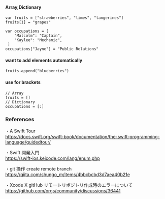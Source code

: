 #### Array,Dictionary
```
var fruits = ["strawberries", "limes", "tangerines"]
fruits[1] = "grapes"

var occupations = [
    "Malcolm": "Captain",
    "Kaylee": "Mechanic",
 ]
occupations["Jayne"] = "Public Relations"
```
#### want to add elements automatically
```
fruits.append("blueberries")
```
#### use for brackets
```
// Array
fruits = []
// Dictionary
occupations = [:]

```

### References
・A Swift Tour  
https://docs.swift.org/swift-book/documentation/the-swift-programming-language/guidedtour/

・Swift 開発入門  
https://swift-ios.keicode.com/lang/enum.php

・git 操作 create remote branch  
https://qiita.com/shungo_m/items/4bbcbcbd3d7aea40b21e

・Xcode X gitHub リモートリポジトリ作成時のエラーについて  
https://github.com/orgs/community/discussions/36441
